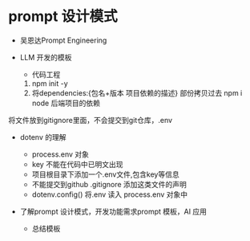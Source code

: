 # prompt 设计模式

- 吴恩达Prompt Engineering

- LLM 开发的模板
  - 代码工程
  1. npm init -y
  2. 将dependencies:{包名+版本 项目依赖的描述} 部份拷贝过去
     npm i 
     node 后端项目的依赖
     
 将文件放到gitignore里面，不会提交到git仓库，.env

 - dotenv 的理解
   - process.env 对象
   - key 不能在代码中已明文出现
   - 项目根目录下添加一个.env文件,包含key等信息
   - 不能提交到github .gitignore 添加这类文件的声明
   - dotenv.config() 将.env 读入 process.env 对象中

- 了解prompt 设计模式，开发功能需求prompt 模板，AI 应用
  - 总结模板
